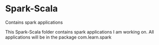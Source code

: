 # Spark-Scala
Contains spark applications


This Spark-Scala folder contains spark applications I am working on. All applications will be in the package com.learn.spark
